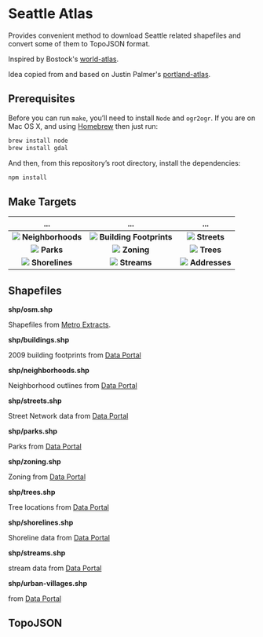 # Seattle Atlas

Provides convenient method to download Seattle related shapefiles and convert some of them to TopoJSON format.

Inspired by Bostock's [world-atlas](https://github.com/mbostock/world-atlas). 

Idea copied from and based on Justin Palmer's [portland-atlas](https://github.com/Caged/portland-atlas).

## Prerequisites

Before you can run `make`, you’ll need to install `Node` and `ogr2ogr`. If you are on Mac OS X, and using [Homebrew](http://mxcl.github.com/homebrew/) then just run:

```bash
brew install node 
brew install gdal
```

And then, from this repository’s root directory, install the dependencies:

```bash
npm install
```

## Make Targets

... | ... | ... 
:---: | :---: | :---: 
![](https://raw.githubusercontent.com/vlandham/seattle-atlas/master/out/neighborhoods.png) **Neighborhoods** | ![](https://raw.githubusercontent.com/vlandham/seattle-atlas/master/out/buildings.png) **Building Footprints** | ![](https://raw.githubusercontent.com/vlandham/seattle-atlas/master/out/streets.png) **Streets**  
![](https://raw.githubusercontent.com/vlandham/seattle-atlas/master/out/parks.png) **Parks** | ![](https://raw.githubusercontent.com/vlandham/seattle-atlas/master/out/zoning.png) **Zoning** | ![](https://raw.githubusercontent.com/vlandham/seattle-atlas/master/out/trees.png) **Trees**  
![](https://raw.githubusercontent.com/vlandham/seattle-atlas/master/out/shorelines.png) **Shorelines** | ![](https://raw.githubusercontent.com/vlandham/seattle-atlas/master/out/streams.png) **Streams** | ![](https://raw.githubusercontent.com/vlandham/seattle-atlas/master/out/addresses.png) **Addresses**  

## Shapefiles

<b>shp/osm.shp</b>

Shapefiles from [Metro Extracts](http://metro.teczno.com/#seattle).

<b>shp/buildings.shp</b>

2009 building footprints from [Data Portal](https://data.seattle.gov/dataset/2009-Building-Outlines/y7u8-vad7)

<b>shp/neighborhoods.shp</b>

Neighborhood outlines from [Data Portal]()

<b>shp/streets.shp</b>

Street Network data from [Data Portal](https://data.seattle.gov/dataset/Street-Network-Database/afip-2mzr)

<b>shp/parks.shp</b>

Parks from [Data Portal](https://data.seattle.gov/dataset/City-Of-Seattle-Parks/kxj9-se6t)

<b>shp/zoning.shp</b>

Zoning from [Data Portal](https://https://data.seattle.gov/dataset/City-Of-Seattle-Zoning/2hat-teay)

<b>shp/trees.shp</b>

Tree locations from [Data Portal](https://data.seattle.gov/dataset/Trees/xg4t-j322)

<b>shp/shorelines.shp</b>

Shoreline data from [Data Portal](https://data.seattle.gov/dataset/Shorelines/gf6u-sgut)

<b>shp/streams.shp</b>

stream data from [Data Portal](https://data.seattle.gov/dataset/Streams/fwb4-f3gx)

<b>shp/urban-villages.shp</b>

from [Data Portal](https://data.seattle.gov/dataset/Urban-Villages/ugw3-tp9e)

## TopoJSON
